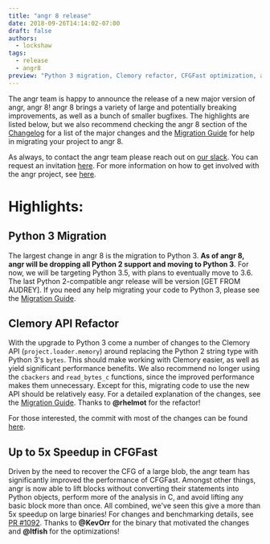 ```yaml
---
title: "angr 8 release"
date: 2018-09-26T14:14:02-07:00
draft: false
authors:
  - lockshaw
tags:
  - release
  - angr8
preview: "Python 3 migration, Clemory refactor, CFGFast optimization, and more"
---
```


The angr team is happy to announce the release of a new major version of angr, angr 8!
angr 8 brings a variety of large and potentially breaking improvements, as well as a bunch of smaller bugfixes.
The highlights are listed below, but we also recommend checking the angr 8 section of the [Changelog](https://docs.angr.io/CHANGELOG.html) for a list of the major changes and the [Migration Guide](https://docs.angr.io/MIGRATION.html) for help in migrating your project to angr 8.

As always, to contact the angr team please reach out on [our slack](http://angr.slack.com).
You can request an invitation [here](/invite).
For more information on how to get involved with the angr project, see [here](/#contact).

# Highlights:

## Python 3 Migration

The largest change in angr 8 is the migration to Python 3. **As of angr 8, angr will be dropping all Python 2 support and moving to Python 3**.
For now, we will be targeting Python 3.5, with plans to eventually move to 3.6.
The last Python 2-compatible angr release will be version [GET FROM AUDREY].
If you need any help migrating your code to Python 3, please see the [Migration Guide](https://docs.angr.io/MIGRATION.html).

## Clemory API Refactor

With the upgrade to Python 3 come a number of changes to the Clemory API (`project.loader.memory`) around replacing the Python 2 string type with Python 3's `bytes`.
This should make working with Clemory easier, as well as yield significant performance benefits.
We also recommend no longer using the `cbackers` and `read_bytes_c` functions, since the improved performance makes them unnecessary.
Except for this, migrating code to use the new API should be relatively easy.
For a detailed explanation of the changes, see the [Migration Guide](https://docs.angr.io/MIGRATION.html). Thanks to **@rhelmot** for the refactor!

For those interested, the commit with most of the changes can be found [here](https://github.com/angr/cle/commit/d1b518736e48abe67cfdf0fc1b18f09cf88f17d9).

## Up to 5x Speedup in CFGFast

Driven by the need to recover the CFG of a large blob, the angr team has significantly improved the performance of CFGFast.
Amongst other things, angr is now able to lift blocks without converting their statements into Python objects, perform more of the analysis in C, and avoid lifting any basic block more than once.
All combined, we've seen this give a more than 5x speedup on large binaries!
For changes and benchmarking details, see [PR #1092](https://github.com/angr/angr/pull/1092).
Thanks to **@KevOrr** for the binary that motivated the changes and **@ltfish** for the optimizations!
